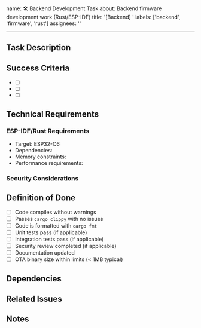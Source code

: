 name: 🛠️ Backend Development Task
about: Backend firmware development work (Rust/ESP-IDF)
title: '[Backend] '
labels: ['backend', 'firmware', 'rust']
assignees: ''

---

## Task Description
<!-- Brief description of the backend development work -->

## Success Criteria
<!-- What needs to be completed for this task to be done? -->
- [ ] 
- [ ] 
- [ ] 

## Technical Requirements
<!-- Technical specifications, constraints, or dependencies -->

### ESP-IDF/Rust Requirements
- Target: ESP32-C6
- Dependencies: 
- Memory constraints: 
- Performance requirements:

### Security Considerations
<!-- Any security implications or requirements -->

## Definition of Done
- [ ] Code compiles without warnings
- [ ] Passes `cargo clippy` with no issues
- [ ] Code is formatted with `cargo fmt`
- [ ] Unit tests pass (if applicable)
- [ ] Integration tests pass (if applicable)
- [ ] Security review completed (if applicable)
- [ ] Documentation updated
- [ ] OTA binary size within limits (< 1MB typical)

## Dependencies
<!-- List any blocking tasks or external dependencies -->

## Related Issues
<!-- Link to related issues, security tasks, or project phases -->

## Notes
<!-- Additional context, implementation details, or concerns -->